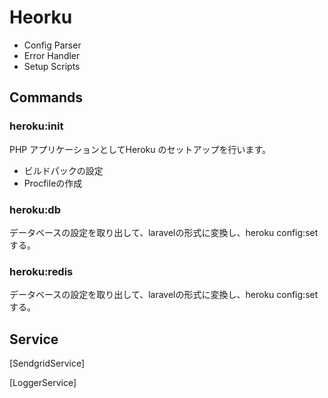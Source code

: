 # Heorku 

- Config Parser 
- Error Handler
- Setup Scripts

## Commands

### heroku:init

PHP アプリケーションとしてHeroku のセットアップを行います。

- ビルドパックの設定
- Procfileの作成

### heroku:db

データベースの設定を取り出して、laravelの形式に変換し、heroku config:set する。

### heroku:redis

データベースの設定を取り出して、laravelの形式に変換し、heroku config:set する。

## Service

[SendgridService]

[LoggerService] 




